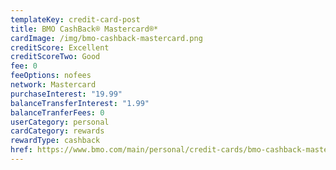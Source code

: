```yaml
---
templateKey: credit-card-post
title: BMO CashBack® Mastercard®*
cardImage: /img/bmo-cashback-mastercard.png
creditScore: Excellent
creditScoreTwo: Good
fee: 0
feeOptions: nofees
network: Mastercard
purchaseInterest: "19.99"
balanceTransferInterest: "1.99"
balanceTranferFees: 0
userCategory: personal
cardCategory: rewards
rewardType: cashback
href: https://www.bmo.com/main/personal/credit-cards/bmo-cashback-mastercard/
---
```

